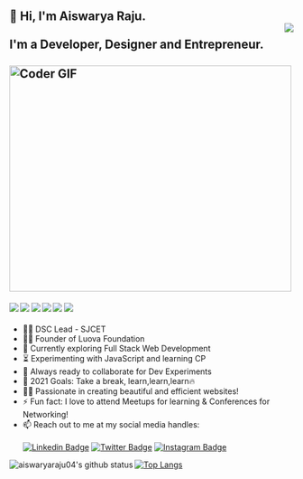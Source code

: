 <h2 align="left">
 <abc>
  <br>👋 Hi, I'm Aiswarya Raju.<br>
   <a href="https://github.com/antonkomarev/github-profile-views-counter"><img align="right" src="https://komarev.com/ghpvc/?username=aiswaryaraju04&color=blue&style=plastic&label=Profile+visits">
</a>
  <br> I'm a Developer, Designer and Entrepreneur. <br>
  <br>
   <img src="https://media.giphy.com/media/SWoSkN6DxTszqIKEqv/giphy.gif" alt="Coder GIF" width="500" height="400">
 </abc>
</h2> 

   ####      ![](https://img.shields.io/badge/Web%20Design-%3C%2F%3E-blueviolet) ![](https://img.shields.io/badge/JavaScript-%7C-yellow) ![](https://img.shields.io/badge/C-%7C-0%2C%2022%2C%20100) ![](https://img.shields.io/badge/Python-%7C-yellowgreen) ![](https://img.shields.io/badge/Java-%7C-orange) ![](https://img.shields.io/badge/ReactJs-%7C-blue)

- :woman_technologist: DSC Lead - SJCET
- :woman_technologist: Founder of Luova Foundation
- :telescope: Currently exploring Full Stack Web Development
- :hourglass_flowing_sand: Experimenting with JavaScript and learning CP
- :microscope: Always ready to collaborate for Dev Experiments
- :dart: 2021 Goals: Take a break, learn,learn,learn:fire: 
- :woman_artist: Passionate in creating beautiful and efficient websites!
- :zap: Fun fact: I love to attend Meetups for learning & Conferences for Networking!
- :mailbox: Reach out to me at my social media handles: <br><br>
            [![Linkedin Badge](https://img.shields.io/badge/-aiswaryaraju-blue?style=flat-square&logo=Linkedin&logoColor=white&link=https://www.linkedin.com/in/aiswarya-raju/)](https://www.linkedin.com/in/aiswarya-raju/) [![Twitter Badge](https://img.shields.io/badge/-@aiswarya__raju-1ca0f1?style=flat-square&labelColor=1ca0f1&logo=twitter&logoColor=white&link=https://twitter.com/AiswaryaRaju22)](https://twitter.com/AiswaryaRaju22) [![Instagram Badge](https://img.shields.io/badge/-@aiswarya__raju-D7008A?style=flat-square&labelColor=D7008A&logo=Instagram&logoColor=white&link=https://www.instagram.com/aeshw.a.r.y.a__raju/)](https://www.instagram.com/aeshw.a.r.y.a__raju/)
            
<img align="left" alt="aiswaryaraju04's github status" src="https://github-readme-stats.vercel.app/api?username=aiswaryaraju04&count_private=true&show_icons=true"/>

[![Top Langs](https://github-readme-stats.vercel.app/api/top-langs/?username=aiswaryaraju04)](https://github.com/anuraghazra/github-readme-stats)
